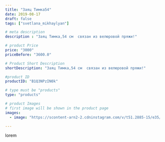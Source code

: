 ```yaml
---
title: "Заяц Тимка54"
date: 2019-08-17
draft: false
tags: ["svetlana_mikhaylyan"]

# meta description
description : "Заяц Тимка,54 см  связан из велюровой пряжи!"

# product Price
price: "3000"
priceBefore: "3600.0"

# Product Short Description
shortDescription: "Заяц Тимка,54 см  связан из велюровой пряжи!"

#product ID
productID: "B1Q3NPzIN0k"

# type must be "products"
type: "products"

# product Images
# first image will be shown in the product page
images:
  - image: "https://scontent-arn2-2.cdninstagram.com/v/t51.2885-15/e35/66648034_148771599519857_1191775394675142234_n.jpg?se=7&tp=1&_nc_ht=scontent-arn2-2.cdninstagram.com&_nc_cat=105&_nc_ohc=zmp7EBFYLKAAX-Geh_J&oh=1d84eaacb54ff8f3db5e9119aa193906&oe=6075664B&ig_cache_key=MjExMjQzMTAyODExMTk5MDA1Mg%3D%3D.2"

---
```

lorem
